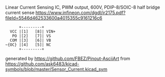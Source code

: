 Linear Current Sensing IC, PWM output, 600V, PDIP-8/SOIC-8
half bridge current sense
https://www.infineon.com/dgdl/ir2175.pdf?fileId=5546d462533600a4015355c9161216c6


	      +---------+
	  VCC |[1]   [8]| VIN+
	   PO |[2]   [7]| VS
	  COM |[3]   [6]| VB
	~{OC} |[4]   [5]| NC
	      +---------+


generated by https://github.com/FBEZ/Pinout-AsciiArt from https://github.com/ask6483/kicad-symbols/blob/master/Sensor_Current.kicad_sym